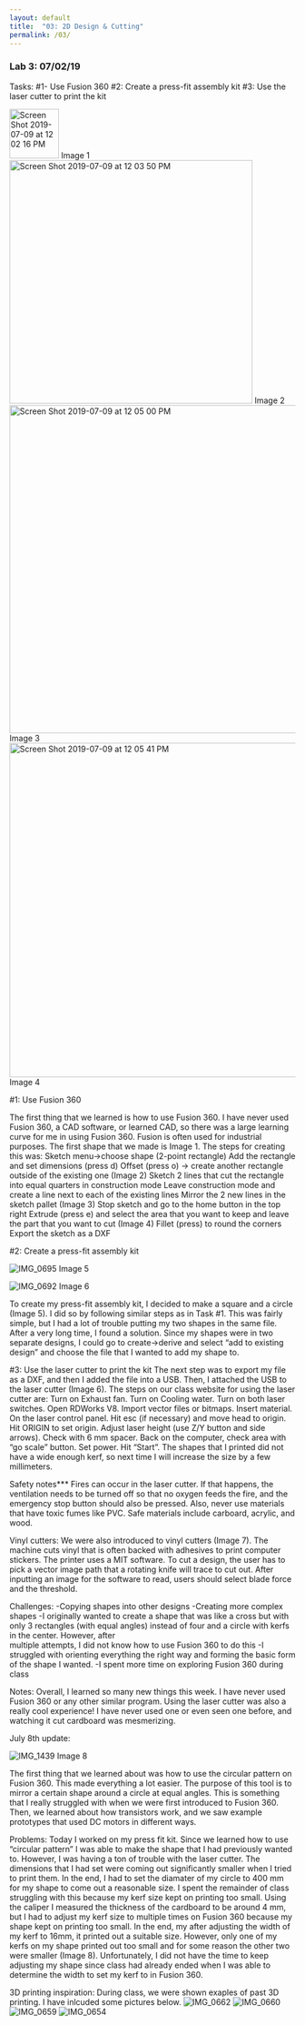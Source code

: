 ```yaml
---
layout: default
title:  "03: 2D Design & Cutting"
permalink: /03/
---
```


### Lab 3: 07/02/19

Tasks:
#1- Use Fusion 360 
#2: Create a press-fit assembly kit
#3: Use the laser cutter to print the kit

<img width="87" alt="Screen Shot 2019-07-09 at 12 02 16 PM" src="https://user-images.githubusercontent.com/52216217/60904704-791c9100-a241-11e9-91b0-1d7628713ccd.png">
Image 1

<img width="428" alt="Screen Shot 2019-07-09 at 12 03 50 PM" src="https://user-images.githubusercontent.com/52216217/60904788-a6693f00-a241-11e9-8495-e70092f59998.png">
Image 2

<img width="577" alt="Screen Shot 2019-07-09 at 12 05 00 PM" src="https://user-images.githubusercontent.com/52216217/60904837-cc8edf00-a241-11e9-88d5-eef4eded59d3.png">
Image 3

<img width="588" alt="Screen Shot 2019-07-09 at 12 05 41 PM" src="https://user-images.githubusercontent.com/52216217/60904888-e4fef980-a241-11e9-90a7-2ee99a58aa9d.png">
Image 4


#1: Use Fusion 360

The first thing that we learned is how to use Fusion 360. I have never used Fusion 360, a CAD software, or learned CAD, so there was a large learning curve for me in using Fusion 360. Fusion is often used for industrial purposes. The first shape that we made is Image 1. The steps for creating this was:
Sketch menu->choose shape (2-point rectangle)
Add the rectangle and set dimensions (press d)
Offset (press o) -> create another rectangle outside of the existing one (Image 2)
Sketch 2 lines that cut the rectangle into equal quarters in construction mode
Leave construction mode and create a line next to each of the existing lines
Mirror the 2 new lines in the sketch pallet (Image 3)
Stop sketch and go to the home button in the top right
Extrude (press e) and select the area that you want to keep and leave the part that you want to cut (Image 4)
Fillet (press) to round the corners 
Export the sketch as a DXF

#2: Create a press-fit assembly kit

![IMG_0695](https://user-images.githubusercontent.com/52216217/60905091-5b036080-a242-11e9-8811-4593db44ae17.jpeg)
Image 5

![IMG_0692](https://user-images.githubusercontent.com/52216217/60905183-85551e00-a242-11e9-8f86-69c1d324b24c.jpeg)
Image 6

To create my press-fit assembly kit, I decided to make a square and a circle (Image 5). I did so by following similar steps as in Task #1. This was fairly simple, but I had a lot of trouble putting my two shapes in the same file. After a very long time, I found a solution. Since my shapes were in two separate designs, I could go to create->derive and select “add to existing design” and choose the file that I wanted to add my shape to. 



#3: Use the laser cutter to print the kit
The next step was to export my file as a DXF, and then I added the file into a USB. Then, I attached the USB to the laser cutter (Image 6). The steps on our class website for using the laser cutter are:
Turn on Exhaust fan.
Turn on Cooling water.
Turn on both laser switches.
Open RDWorks V8.
Import vector files or bitmaps.
Insert material.
On the laser control panel.
Hit esc (if necessary) and move head to origin.
Hit ORIGIN to set origin.
Adjust laser height (use Z/Y button and side arrows). Check with 6 mm spacer.
Back on the computer, check area with “go scale” button.
Set power.
Hit “Start”.
The shapes that I printed did not have a wide enough kerf, so next time I will increase the size by a few millimeters. 

Safety notes***
Fires can occur in the laser cutter. If that happens, the ventilation needs to be turned off so that no oxygen feeds the fire, and the emergency stop button should also be pressed. Also, never use materials that have toxic fumes like PVC. Safe materials include carboard, acrylic, and wood. 


Vinyl cutters:
We were also introduced to vinyl cutters (Image 7). The machine cuts vinyl that is often backed with adhesives to print computer stickers. The printer uses a MIT software. To cut a design, the user has to pick a vector image path that a rotating knife will trace to cut out. After inputting an image for the software to read, users should select blade force and the threshold. 

Challenges:
-Copying shapes into other designs
-Creating more complex shapes
	-I originally wanted to create a shape that was like a cross but with only 3 rectangles 
(with equal angles) instead of four and a circle with kerfs in the center. However, after	
multiple attempts, I did not know how to use Fusion 360 to do this
		-I struggled with orienting everything the right way and forming the basic form of 
the shape I wanted.
-I spent more time on exploring Fusion 360 during class


Notes:
Overall, I learned so many new things this week. I have never used Fusion 360 or any other similar program. Using the laser cutter was also a really cool experience! I have never used one or even seen one before, and watching it cut cardboard was mesmerizing. 


July 8th update:

![IMG_1439](https://user-images.githubusercontent.com/52216217/60905230-9e5dcf00-a242-11e9-91c9-5ddf523f7c79.jpeg)
Image 8

The first thing that we learned about was how to use the circular pattern on Fusion 360. This made everything a lot easier. The purpose of this tool is to mirror a certain shape around a circle at equal angles. This is something that I really struggled with when we were first introduced to Fusion 360. Then, we learned about how transistors work, and we saw example prototypes that used DC motors in different ways. 

Problems:
Today I worked on my press fit kit. Since we learned how to use “circular pattern” I was able to make the shape that I had previously wanted to. However, I was having a ton of trouble with the laser cutter. The dimensions that I had set were coming out significantly smaller when I tried to print them. In the end, I had to set the diamater of my circle to 400 mm for my shape to come out a reasonable size. I spent the remainder of class struggling with this because my kerf size kept on printing too small. Using the caliper I measured the thickness of the cardboard to be around 4 mm, but I had to adjust my kerf size to multiple times on Fusion 360 because my shape kept on printing too small. In the end, my after adjusting the width of my kerf to 16mm, it printed out a suitable size. However, only one of my kerfs on my shape printed out too small and for some reason the other two were smaller (Image 8). Unfortunately, I did not have the time to keep adjusting my shape since class had already ended when I was able to determine the width to set my kerf to in Fusion 360. 





3D printing inspiration:
During class, we were shown exaples of past 3D printing. I have inlcuded some pictures below.
![IMG_0662](https://user-images.githubusercontent.com/52216217/62014887-8e1b7e80-b174-11e9-82e9-a5a1b3d34d9a.jpg)
![IMG_0660](https://user-images.githubusercontent.com/52216217/62014888-8fe54200-b174-11e9-850d-3998bc02040f.jpg)
![IMG_0659](https://user-images.githubusercontent.com/52216217/62014890-91af0580-b174-11e9-9cba-a0d6400d5f3d.jpg)
![IMG_0654](https://user-images.githubusercontent.com/52216217/62014891-9378c900-b174-11e9-8ddf-6fac90aabd2a.jpg)


